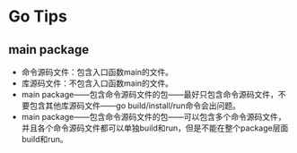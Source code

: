 # Go Tips
## main package
* 命令源码文件：包含入口函数main的文件。
* 库源码文件：不包含入口函数main的文件。
* main package——包含命令源码文件的包——最好只包含命令源码文件，不要包含其他库源码文件——go build/install/run命令会出问题。
* main package——包含命令源码文件的包——可以包含多个命令源码文件，并且各个命令源码文件都可以单独build和run，但是不能在整个package层面build和run。